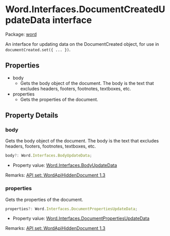 # Word.Interfaces.DocumentCreatedUpdateData interface

Package: [word](/en-us/javascript/api/word)

An interface for updating data on the DocumentCreated object, for use in `documentCreated.set({ ... })`.

## Properties

- body
  - Gets the body object of the document. The body is the text that excludes headers, footers, footnotes, textboxes, etc.
- properties
  - Gets the properties of the document.

## Property Details

### body

Gets the body object of the document. The body is the text that excludes headers, footers, footnotes, textboxes, etc.

```typescript
body?: Word.Interfaces.BodyUpdateData;
```

- Property value: [Word.Interfaces.BodyUpdateData](/en-us/javascript/api/word/word.interfaces.bodyupdatedata)

Remarks: [API set: WordApiHiddenDocument 1.3](/en-us/javascript/api/requirement-sets/word/word-api-requirement-sets)

### properties

Gets the properties of the document.

```typescript
properties?: Word.Interfaces.DocumentPropertiesUpdateData;
```

- Property value: [Word.Interfaces.DocumentPropertiesUpdateData](/en-us/javascript/api/word/word.interfaces.documentpropertiesupdatedata)

Remarks: [API set: WordApiHiddenDocument 1.3](/en-us/javascript/api/requirement-sets/word/word-api-requirement-sets)